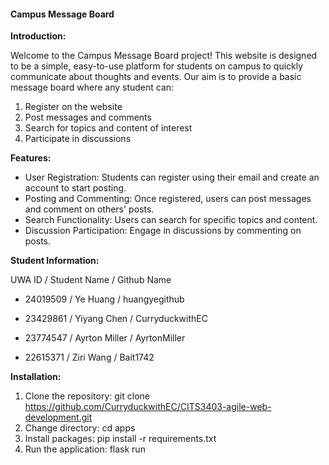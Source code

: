 <h4>Campus Message Board</h4>

<b>Introduction:</b>

Welcome to the Campus Message Board project! This website is designed to be a simple, easy-to-use platform for students on campus to quickly communicate about thoughts and events. Our aim is to provide a basic message board where any student can:

1. Register on the website
2. Post messages and comments
3. Search for topics and content of interest
4. Participate in discussions

<b>Features:</b>

- User Registration: Students can register using their email and create an account to start posting.
- Posting and Commenting: Once registered, users can post messages and comment on others' posts.
- Search Functionality: Users can search for specific topics and content.
- Discussion Participation: Engage in discussions by commenting on posts.

<b>Student Information:</b>

UWA ID / Student Name / Github Name

- 24019509 / Ye Huang / huangyegithub

- 23429861 / Yiyang Chen / CurryduckwithEC

- 23774547 / Ayrton Miller / AyrtonMiller

- 22615371 / Ziri Wang / Bait1742

<b>Installation:</b>
1. Clone the repository: git clone https://github.com/CurryduckwithEC/CITS3403-agile-web-development.git
2. Change directory: cd apps
3. Install packages: pip install -r requirements.txt
4. Run the application: flask run
